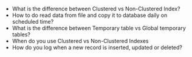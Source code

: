 - What is the difference between Clustered vs Non-Clustered Index?
- How to do read data from file and copy it to database daily on scheduled time?
- What is the difference between Temporary table vs Global temporary tables?
- When do you use Clustered vs Non-Clustered Indexes
- How do you log when a new record is inserted, updated or deleted?